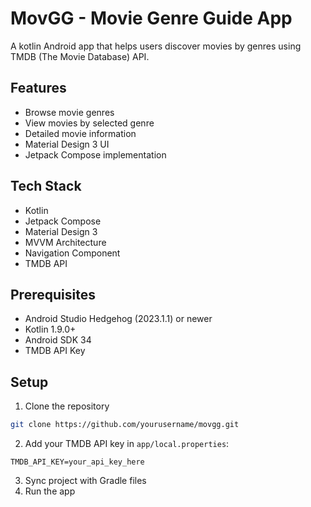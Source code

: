 # MovGG - Movie Genre Guide App

A kotlin Android app that helps users discover movies by genres using TMDB (The Movie Database) API.

## Features

- Browse movie genres
- View movies by selected genre
- Detailed movie information
- Material Design 3 UI
- Jetpack Compose implementation

## Tech Stack

- Kotlin
- Jetpack Compose
- Material Design 3
- MVVM Architecture
- Navigation Component
- TMDB API

## Prerequisites

- Android Studio Hedgehog (2023.1.1) or newer
- Kotlin 1.9.0+
- Android SDK 34
- TMDB API Key

## Setup

1. Clone the repository
```bash
git clone https://github.com/yourusername/movgg.git
```

2. Add your TMDB API key in `app/local.properties`:
```properties
TMDB_API_KEY=your_api_key_here
```

3. Sync project with Gradle files
4. Run the app

